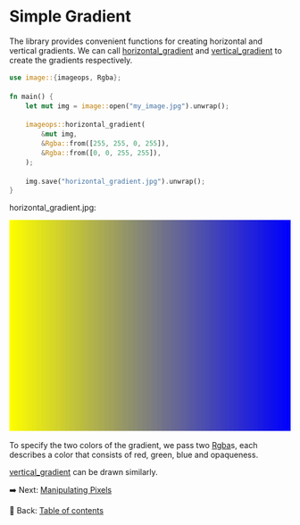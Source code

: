 # Simple Gradient

The library provides convenient functions for creating horizontal and vertical gradients.
We can call [horizontal_gradient](https://docs.rs/image/latest/image/imageops/fn.horizontal_gradient.html) and [vertical_gradient](https://docs.rs/image/latest/image/imageops/fn.vertical_gradient.html) to create the gradients respectively.

```rust
use image::{imageops, Rgba};

fn main() {
    let mut img = image::open("my_image.jpg").unwrap();

    imageops::horizontal_gradient(
        &mut img,
        &Rgba::from([255, 255, 0, 255]),
        &Rgba::from([0, 0, 255, 255]),
    );

    img.save("horizontal_gradient.jpg").unwrap();
}
```

horizontal_gradient.jpg:

![horizontal_gradient](./image/horizontal_gradient.jpg)

To specify the two colors of the gradient, we pass two [Rgba](https://docs.rs/image/latest/image/struct.Rgba.html)s, each describes a color that consists of red, green, blue and opaqueness.

[vertical_gradient](https://docs.rs/image/latest/image/imageops/fn.vertical_gradient.html) can be drawn similarly.

:arrow_right:  Next: [Manipulating Pixels](./manipulating_pixels.md)

:blue_book: Back: [Table of contents](./../README.md)
